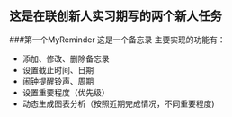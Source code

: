 ## 这是在联创新人实习期写的两个新人任务
###第一个MyReminder
这是一个备忘录
主要实现的功能有：
- 添加、修改、删除备忘录
- 设置截止时间、日期
- 闹钟提醒铃声、周期
- 设置重要程度（优先级）
- 动态生成图表分析（按照近期完成情况，不同重要程度)
